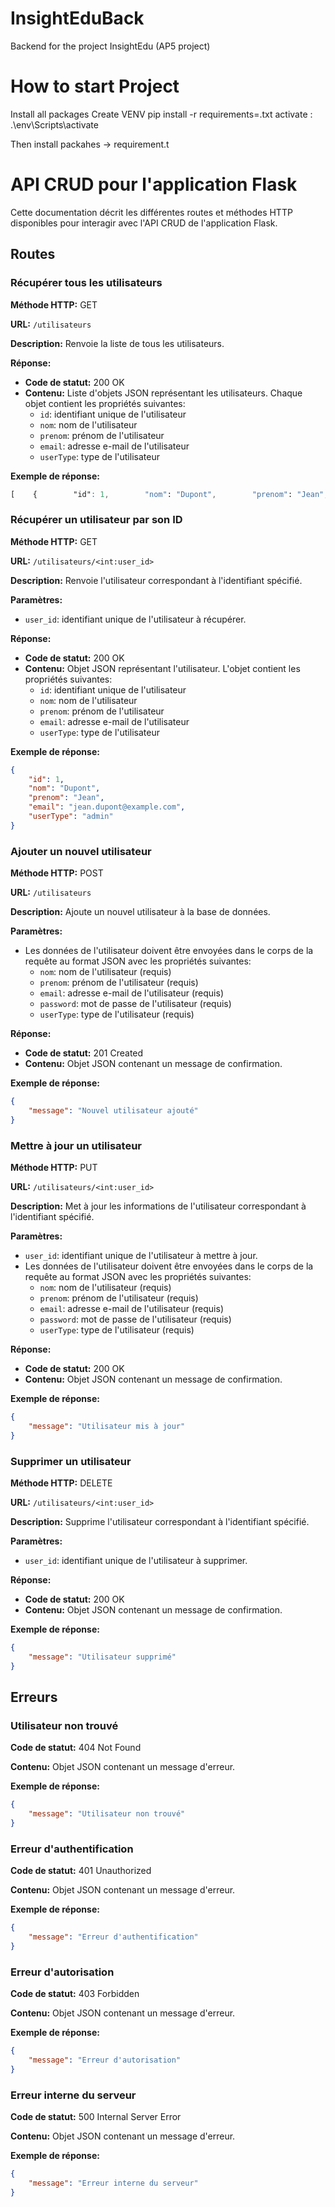 # InsightEduBack
Backend for the project InsightEdu (AP5 project)


# How to start Project

Install all packages
Create VENV
pip install -r requirements=.txt
activate : .\env\Scripts\activate

Then install packahes -> requirement.t


API CRUD pour l'application Flask
=============================

Cette documentation décrit les différentes routes et méthodes HTTP disponibles pour interagir avec l'API CRUD de l'application Flask.

Routes
------

### Récupérer tous les utilisateurs

**Méthode HTTP:** GET

**URL:** `/utilisateurs`

**Description:** Renvoie la liste de tous les utilisateurs.

**Réponse:**

* **Code de statut:** 200 OK
* **Contenu:** Liste d'objets JSON représentant les utilisateurs. Chaque objet contient les propriétés suivantes:
	+ `id`: identifiant unique de l'utilisateur
	+ `nom`: nom de l'utilisateur
	+ `prenom`: prénom de l'utilisateur
	+ `email`: adresse e-mail de l'utilisateur
	+ `userType`: type de l'utilisateur

**Exemple de réponse:**
```css
[    {        "id": 1,        "nom": "Dupont",        "prenom": "Jean",        "email": "jean.dupont@example.com",        "userType": "admin"    },    {        "id": 2,        "nom": "Durand",        "prenom": "Pierre",        "email": "pierre.durand@example.com",        "userType": "user"    }]
```
### Récupérer un utilisateur par son ID

**Méthode HTTP:** GET

**URL:** `/utilisateurs/<int:user_id>`

**Description:** Renvoie l'utilisateur correspondant à l'identifiant spécifié.

**Paramètres:**

* `user_id`: identifiant unique de l'utilisateur à récupérer.

**Réponse:**

* **Code de statut:** 200 OK
* **Contenu:** Objet JSON représentant l'utilisateur. L'objet contient les propriétés suivantes:
	+ `id`: identifiant unique de l'utilisateur
	+ `nom`: nom de l'utilisateur
	+ `prenom`: prénom de l'utilisateur
	+ `email`: adresse e-mail de l'utilisateur
	+ `userType`: type de l'utilisateur

**Exemple de réponse:**
```json
{
    "id": 1,
    "nom": "Dupont",
    "prenom": "Jean",
    "email": "jean.dupont@example.com",
    "userType": "admin"
}
```
### Ajouter un nouvel utilisateur

**Méthode HTTP:** POST

**URL:** `/utilisateurs`

**Description:** Ajoute un nouvel utilisateur à la base de données.

**Paramètres:**

* Les données de l'utilisateur doivent être envoyées dans le corps de la requête au format JSON avec les propriétés suivantes:
	+ `nom`: nom de l'utilisateur (requis)
	+ `prenom`: prénom de l'utilisateur (requis)
	+ `email`: adresse e-mail de l'utilisateur (requis)
	+ `password`: mot de passe de l'utilisateur (requis)
	+ `userType`: type de l'utilisateur (requis)

**Réponse:**

* **Code de statut:** 201 Created
* **Contenu:** Objet JSON contenant un message de confirmation.

**Exemple de réponse:**
```json
{
    "message": "Nouvel utilisateur ajouté"
}
```
### Mettre à jour un utilisateur

**Méthode HTTP:** PUT

**URL:** `/utilisateurs/<int:user_id>`

**Description:** Met à jour les informations de l'utilisateur correspondant à l'identifiant spécifié.

**Paramètres:**

* `user_id`: identifiant unique de l'utilisateur à mettre à jour.
* Les données de l'utilisateur doivent être envoyées dans le corps de la requête au format JSON avec les propriétés suivantes:
	+ `nom`: nom de l'utilisateur (requis)
	+ `prenom`: prénom de l'utilisateur (requis)
	+ `email`: adresse e-mail de l'utilisateur (requis)
	+ `password`: mot de passe de l'utilisateur (requis)
	+ `userType`: type de l'utilisateur (requis)

**Réponse:**

* **Code de statut:** 200 OK
* **Contenu:** Objet JSON contenant un message de confirmation.

**Exemple de réponse:**
```json
{
    "message": "Utilisateur mis à jour"
}
```
### Supprimer un utilisateur

**Méthode HTTP:** DELETE

**URL:** `/utilisateurs/<int:user_id>`

**Description:** Supprime l'utilisateur correspondant à l'identifiant spécifié.

**Paramètres:**

* `user_id`: identifiant unique de l'utilisateur à supprimer.

**Réponse:**

* **Code de statut:** 200 OK
* **Contenu:** Objet JSON contenant un message de confirmation.

**Exemple de réponse:**
```json
{
    "message": "Utilisateur supprimé"
}
```
Erreurs
-------

### Utilisateur non trouvé

**Code de statut:** 404 Not Found

**Contenu:** Objet JSON contenant un message d'erreur.

**Exemple de réponse:**
```json
{
    "message": "Utilisateur non trouvé"
}
```
### Erreur d'authentification

**Code de statut:** 401 Unauthorized

**Contenu:** Objet JSON contenant un message d'erreur.

**Exemple de réponse:**
```json
{
    "message": "Erreur d'authentification"
}
```
### Erreur d'autorisation

**Code de statut:** 403 Forbidden

**Contenu:** Objet JSON contenant un message d'erreur.

**Exemple de réponse:**
```json
{
    "message": "Erreur d'autorisation"
}
```
### Erreur interne du serveur

**Code de statut:** 500 Internal Server Error

**Contenu:** Objet JSON contenant un message d'erreur.

**Exemple de réponse:**
```json
{
    "message": "Erreur interne du serveur"
}
```